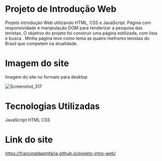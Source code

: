 # Projeto de Introdução  Web

Projeto introdução Web utilizando HTML, CSS e JavaScript. Página com responsividade e manipulação DOM para renderizar a pesquisa das  tenistas.
O objetivo do projeto foi construir uma página estilizada, com lista e busca .
Minha página teve como tema as quatro melhores tenistas do Brasil que competem na atualidade.


# Imagem do  site

Imagem do site no formato para desktop

![Screenshot_317](https://user-images.githubusercontent.com/111358030/213934523-a5358c68-c50c-4ee6-90aa-4fdfdea4bfc4.png)

# Tecnologias Utilizadas

JavaScript
HTML
CSS

#  Link do site

https://francinaldapmfaria.github.io/projeto-intro-web/



